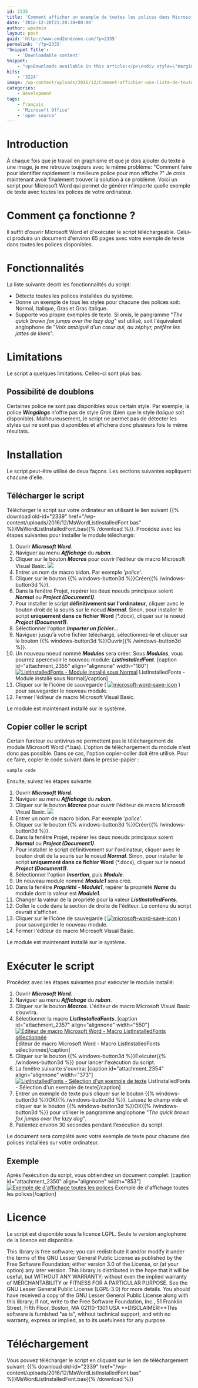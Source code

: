 ```yaml
---
id: 2335
title: 'Comment afficher un exemple de toutes les polices dans Microsoft Word'
date: '2016-12-20T21:28:38+00:00'
author: wpadmin
layout: post
guid: 'http://www.end2endzone.com/?p=2335'
permalink: '/?p=2335'
'Snippet Title':
    - 'Downloadable content'
Snippet:
    - "<p>Downloads available in this article:</p>\n<div style=\"margin-bottom: 18px\">\n<p class=\"nomarginbottom\">Code:</p>\n<ul class=\"fa-ul\">\n<li><a href=\"/download/2339/\"><i class=\"fa-li fa fa-download\" style=\"position: inherit;\"></i>[download old-id=\"2339\" template=\"title\"]</a></li>\n</ul>\n<p class=\"nomarginbottom\">Exemple de polices:</p>\n<ul class=\"fa-ul\">\n<li><a href=\"/download/2341/\"><i class=\"fa-li fa fa-download\" style=\"position: inherit;\"></i>[download old-id=\"2341\" template=\"title\"]</a></li>\n</ul>\n</div>\n"
hits:
    - '3224'
image: /wp-content/uploads/2016/12/Comment-affichier-une-liste-de-toutes-les-polices-dans-Microsoft-Word.jpg
categories:
    - Development
tags:
    - français
    - 'Microsoft Office'
    - 'open source'
---
```


# Introduction

À chaque fois que je travail en graphisme et que je dois ajouter du texte à une image, je me retrouve toujours avec le même problème: "Comment faire pour identifier rapidement la meilleure police pour mon affiche ?" Je crois maintenant avoir finalement trouver la solution à ce problème. Voici un script pour Microsoft Word qui permet de générer n'importe quelle exemple de texte avec toutes les polices de votre ordinateur.

# Comment ça fonctionne ?

Il suffit d'ouvrir Microsoft Word et d'exécuter le script téléchargeable. Celui-ci produira un document d'environ 65 pages avec votre exemple de texte dans toutes les polices disponibles.

# Fonctionnalités

La liste suivante décrit les fonctionnalités du script:

- Détecte toutes les polices installées du système.
- Donne un exemple de tous les styles pour chacune des polices soit: Normal, Italique, Gras et Gras Italique.
- Supporte vos propre exemples de texte. Si omis, le pangramme "*The quick brown fox jumps over the lazy dog*" est utilisé, soit l'équivalent anglophone de "*Voix ambiguë d'un cœur qui, au zéphyr, préfère les jattes de kiwis*".

# Limitations

Le script a quelques limitations. Celles-ci sont plus bas:

## Possibilité de doublons

Certaines police ne sont pas disponibles sous certain style. Par exemple, la police ***Wingdings*** n'offre pas de style *Gras* (bien que le style *Italique* soit disponible). Malheureusement, le script ne permet pas de détecter les styles qui ne sont pas disponibles et affichera donc plusieurs fois le même résultats.

# Installation

Le script peut-être utilisé de deux façons. Les sections suivantes expliquent chacune d'elle.

## Télécharger le script

Télécharger le script sur votre ordinateur en utilisant le lien suivant {{% download old-id="2339" href="/wp-content/uploads/2016/12/MsWordListInstalledFont.bas" %}}MsWordListInstalledFont.bas{{% /download %}}. Procédez avec les étapes suivantes pour installer le module téléchargé:

1. Ouvrir ***Microsoft Word***.
2. Naviguer au menu ***Affichage*** du ***ruban***.
3. Cliquer sur le bouton ***Macros*** pour ouvrir l'éditeur de macro Microsoft Visual Basic. [![](https://www.end2endzone.com/wp-content/uploads/2016/12/Microsoft-Word-Menu-Macros-du-Ruban.jpg)](https://www.end2endzone.com/wp-content/uploads/2016/12/Microsoft-Word-Menu-Macros-du-Ruban.jpg)
4. Entrer un nom de macro bidon. Par exemple '*police*'.
5. Cliquer sur le bouton {{% windows-button3d %}}Créer{{% /windows-button3d %}}.
6. Dans la fenêtre Projet, repérer les deux noeuds principaux soient ***Normal*** ou ***Project (Document1)***.
7. Pour installer le script **définitivement sur l'ordinateur**, cliquer avec le bouton droit de la souris sur le noeud ***Normal***. Sinon, pour installer le script **uniquement dans ce fichier Word** (\*.docx), cliquer sur le noeud ***Project (Document1)***.
8. Sélectionner l'option ***Importer un fichier...***
9. Naviguer jusqu'à votre fichier téléchargé, sélectionnez-le et cliquer sur le bouton {{% windows-button3d %}}Ouvrir{{% /windows-button3d %}}.
10. Un nouveau noeud nommé ***Modules*** sera créer. Sous ***Modules***, vous pourrez apercevoir le nouveau module: ***ListInstalledFont***. \[caption id="attachment\_2355" align="alignnone" width="180"\][![ListInstalledFonts - Module installé sous Normal](https://www.end2endzone.com/wp-content/uploads/2016/12/ListInstalledFonts-Module-installé-sous-Normal.jpg)](https://www.end2endzone.com/wp-content/uploads/2016/12/ListInstalledFonts-Module-installé-sous-Normal.jpg) ListInstalledFonts - Module installé sous Normal\[/caption\]
11. Cliquer sur le l'icône de sauvegarde ( [![microsoft-word-save-icon](https://www.end2endzone.com/wp-content/uploads/2016/12/Microsoft-Word-Save-icon.jpg)](https://www.end2endzone.com/wp-content/uploads/2016/12/Microsoft-Word-Save-icon.jpg) ) pour sauvegarder le nouveau module.
12. Fermer l'éditeur de macro Microsoft Visual Basic.

Le module est maintenant installé sur le système.

## Copier coller le script

Certain fureteur ou antivirus ne permettent pas le téléchargement de module Microsoft Word (\*.bas). L'option de téléchargement du module n'est donc pas possible. Dans ce cas, l'option copier-coller doit être utilisé. Pour ce faire, copier le code suivant dans le presse-papier :

```
sample code
```

Ensuite, suivez les étapes suivante:

1. Ouvrir ***Microsoft Word***.
2. Naviguer au menu ***Affichage*** du ***ruban***.
3. Cliquer sur le bouton ***Macros*** pour ouvrir l'éditeur de macro Microsoft Visual Basic. [![](https://www.end2endzone.com/wp-content/uploads/2016/12/Microsoft-Word-Menu-Macros-du-Ruban.jpg)](https://www.end2endzone.com/wp-content/uploads/2016/12/Microsoft-Word-Menu-Macros-du-Ruban.jpg)
4. Entrer un nom de macro bidon. Par exemple '*police*'.
5. Cliquer sur le bouton {{% windows-button3d %}}Créer{{% /windows-button3d %}}.
6. Dans la fenêtre Projet, repérer les deux noeuds principaux soient ***Normal*** ou ***Project (Document1)***.
7. Pour installer le script définitivement sur l'ordinateur, cliquer avec le bouton droit de la souris sur le noeud ***Normal***. Sinon, pour installer le script **uniquement dans ce fichier Word** (\*.docx), cliquer sur le noeud ***Project (Document1)***.
8. Sélectionner l'option ***Insertion***, puis ***Module***.
9. Un nouveau module nommé ***Module1*** sera créé.
10. Dans la fenêtre ***Propriété - Module1***, repérer la propriété ***Name*** du module dont la valeur est ***Module1***.
11. Changer la valeur de la propriété pour la valeur ***ListInstalledFonts***.
12. Coller le code dans la section de droite de l'éditeur. Le contenu du script devrait s'afficher.
13. Cliquer sur le l'icône de sauvegarde ( [![microsoft-word-save-icon](https://www.end2endzone.com/wp-content/uploads/2016/12/Microsoft-Word-Save-icon.jpg)](https://www.end2endzone.com/wp-content/uploads/2016/12/Microsoft-Word-Save-icon.jpg) ) pour sauvegarder le nouveau module.
14. Fermer l'éditeur de macro Microsoft Visual Basic.

Le module est maintenant installé sur le système.

# Exécuter le script

Procédez avec les étapes suivantes pour exécuter le module installé:

1. Ouvrir ***Microsoft Word***.
2. Naviguer au menu ***Affichage*** du ***ruban***.
3. Cliquer sur le bouton ***Macros***. L'éditeur de macro Microsoft Visual Basic s’ouvrira.
4. Sélectionner la macro ***ListInstalledFonts***. \[caption id="attachment\_2357" align="alignnone" width="550"\][![Éditeur de macro Microsoft Word - Macro ListInstalledFonts sélectionnée](https://www.end2endzone.com/wp-content/uploads/2016/12/Éditeur-de-macro-Microsoft-Word-Macro-ListInstalledFonts-sélectionnée.jpg)](https://www.end2endzone.com/wp-content/uploads/2016/12/Éditeur-de-macro-Microsoft-Word-Macro-ListInstalledFonts-sélectionnée.jpg) Éditeur de macro Microsoft Word - Macro ListInstalledFonts sélectionnée\[/caption\]
5. Cliquer sur le bouton {{% windows-button3d %}}Exécuter{{% /windows-button3d %}} pour lancer l'exécution du script.
6. La fenêtre suivante s'ouvrira: \[caption id="attachment\_2354" align="alignnone" width="373"\][![ListInstalledFonts - Sélection d'un exemple de texte](https://www.end2endzone.com/wp-content/uploads/2016/12/ListInstalledFonts-Sélection-dun-exemple-de-texte.jpg)](https://www.end2endzone.com/wp-content/uploads/2016/12/ListInstalledFonts-Sélection-dun-exemple-de-texte.jpg) ListInstalledFonts - Sélection d'un exemple de texte\[/caption\]
7. Entrer un exemple de texte puis cliquer sur le bouton {{% windows-button3d %}}OK{{% /windows-button3d %}}. Laissez le champ vide et cliquer sur le bouton {{% windows-button3d %}}OK{{% /windows-button3d %}} pour utiliser le pangramme anglophone "*The quick brown fox jumps over the lazy dog*".
8. Patientez environ 30 secondes pendant l'exécution du script.

Le document sera complété avec votre exemple de texte pour chacune des polices installées sur votre ordinateur.

## Exemple

Après l'exécution du script, vous obtiendrez un document complet: \[caption id="attachment\_2350" align="alignnone" width="853"\][![Exemple de d'affichage toutes les polices](https://www.end2endzone.com/wp-content/uploads/2016/12/Comment-affichier-une-liste-de-toutes-les-polices-dans-Microsoft-Word.jpg)](https://www.end2endzone.com/wp-content/uploads/2016/12/Comment-affichier-une-liste-de-toutes-les-polices-dans-Microsoft-Word.jpg) Exemple de d'affichage toutes les polices\[/caption\]

# Licence

Le script est disponible sous la licence LGPL. Seule la version anglophone de la licence est disponible.

This library is free software; you can redistribute it and/or modify it under the terms of the GNU Lesser General Public License as published by the Free Software Foundation; either version 3.0 of the License, or (at your option) any later version. This library is distributed in the hope that it will be useful, but WITHOUT ANY WARRANTY; without even the implied warranty of MERCHANTABILITY or FITNESS FOR A PARTICULAR PURPOSE. See the GNU Lesser General Public License (LGPL-3.0) for more details. You should have received a copy of the GNU Lesser General Public License along with this library; if not, write to the Free Software Foundation, Inc., 51 Franklin Street, Fifth Floor, Boston, MA 02110-1301 USA **DISCLAIMER:**This software is furnished "as is", without technical support, and with no warranty, express or implied, as to its usefulness for any purpose.

# Téléchargement

Vous pouvez télécharger le script en cliquant sur le lien de téléchargement suivant:
{{% download old-id="2339" href="/wp-content/uploads/2016/12/MsWordListInstalledFont.bas" %}}MsWordListInstalledFont.bas{{% /download %}}
